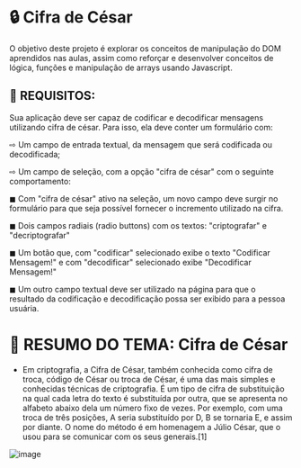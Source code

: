 <h1> 🔒 Cifra de César </h1> 

O objetivo deste projeto é explorar os conceitos de manipulação do DOM aprendidos nas
aulas, assim como reforçar e desenvolver conceitos de lógica, funções e manipulação de
arrays usando Javascript.

## 📢 REQUISITOS:

Sua aplicação deve ser capaz de codificar e decodificar
mensagens utilizando cifra de
césar. Para isso, ela deve conter um formulário com:


⇨ Um campo de entrada textual, da mensagem que será codificada ou decodificada;

⇨ Um campo de seleção, com a opção "cifra de césar" com o seguinte comportamento:

◼ Com "cifra de césar" ativo na seleção, um novo campo deve surgir no formulário para que seja possível fornecer o incremento utilizado na cifra.

◼ Dois campos radiais (radio buttons) com os textos: "criptografar" e "decriptografar"

◼ Um botão que, com "codificar" selecionado exibe o texto "Codificar Mensagem!" e com "decodificar" selecionado exibe "Decodificar Mensagem!"

◼ Um outro campo textual deve ser utilizado na página para que o resultado da codificação e decodificação possa ser exibido para a pessoa usuária.


# 💬 RESUMO DO TEMA: Cifra de César

- Em criptografia, a Cifra de César, também conhecida como cifra de troca, código de César ou troca de César, é uma das mais simples e conhecidas técnicas de criptografia. É um tipo de cifra de substituição na qual cada letra do texto é substituída por outra, que se apresenta no alfabeto abaixo dela um número fixo de vezes. Por exemplo, com uma troca de três posições, A seria substituído por D, B se tornaria E, e assim por diante. O nome do método é em homenagem a Júlio César, que o usou para se comunicar com os seus generais.[1]

![image](https://user-images.githubusercontent.com/107886724/233505987-f5c323a7-5c6c-4e23-b911-df42e1fb1890.png)




